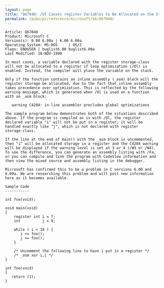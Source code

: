 ```yaml
---
layout: page
title: "Q67040: /Ol Causes register Variables to Be Allocated on the Stack"
permalink: /pubs/pc/reference/microsoft/kb/Q67040/
---
```


	Article: Q67040
	Product: Microsoft C
	Version(s): 6.00 6.00a | 6.00 6.00a
	Operating System: MS-DOS     | OS/2
	Flags: ENDUSER | buglist6.00 buglist6.00a
	Last Modified: 28-NOV-1990
	
	In most cases, a variable declared with the register storage-class
	will not be allocated to a register if loop optimization (/Ol) is
	enabled. Instead, the compiler will place the variable on the stack.
	
	Only if the function contains an inline assembly (_asm) block will the
	register storage be allocated, due to the fact that inline assembly
	takes precedence over optimization. This is reflected by the following
	warning message, which is generated when /Ol is used on a function
	with an _asm block:
	
	   warning C4204: in-line assembler precludes global optimizations
	
	The sample program below demonstrates both of the situations described
	above. If the program is compiled as is with /Ol, the register
	declared variable "i" will not be put in a register; it will be
	handled exactly like "j", which is not declared with register
	storage-class.
	
	If the line at the end of main() with the _asm block is uncommented,
	then "i" will be allocated storage in a register and the C4204 warning
	will be displayed if the warning level is set at 3 or 4 (/W3 or /W4).
	To see the difference, you can generate an assembly listing with /Fa,
	or you can compile and link the program with CodeView information and
	then view the mixed source and assembly listing in the debugger.
	
	Microsoft has confirmed this to be a problem in C versions 6.00 and
	6.00a. We are researching this problem and will post new information
	here as it becomes available.
	
	Sample Code
	-----------
	
	int foo(void);
	
	void main(void)
	{
	    register int i = 7;
	    int          j = 9;
	
	    while ( i < 10 ) {
	       i += foo();
	       j += foo();
	    }
	
	    /* Uncomment the following line to have i put in a register */
	    /* _asm xor i,i */
	}
	
	int foo(void)
	{
	   return (1);
	}
